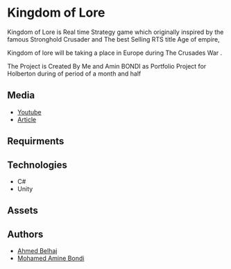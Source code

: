# Kingdom of Lore
Kingdom of Lore is Real time Strategy game which originally inspired by the famous Stronghold Crusader and The best Selling RTS title Age of empire,

Kingdom of lore will be taking a place in Europe during The Crusades War .

The Project is Created By Me and 
Amin BONDI
 as Portfolio Project for 
Holberton
 during of period of a month and half
## Media
* [Youtube](https://www.youtube.com/watch?v=_GYAjp8UHaQ&feature=emb_logo)
* [Article](https://midinfotn401.medium.com/the-end-of-journey-kingdom-of-lore-bb56a135fe23)
## Requirments

## Technologies
* C#
* Unity

## Assets 
## Authors

* [Ahmed Belhaj](https://github.com/Theemiss/)
* [Mohamed Amine Bondi](https://github.com/aminbnd)
